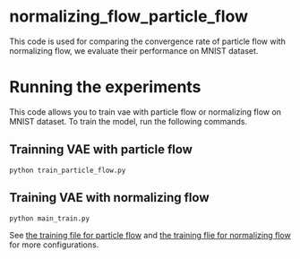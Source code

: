 # normalizing_flow_particle_flow

This code is used for comparing the convergence rate of particle flow with normalizing flow, we evaluate their performance on MNIST dataset.

# Running the experiments
This code allows you to train vae with particle flow or normalizing flow on MNIST dataset. To train the model, run the following commands.
## Trainning VAE with particle flow
```
python train_particle_flow.py
```
## Training VAE with normalizing flow
```
python main_train.py
```

See [the training file for particle flow](https://github.com/ShwanMario/normalizing_flow_particle_flow/blob/master/train_particle_flow.py) and [the training flie for normalizing flow](https://github.com/ShwanMario/normalizing_flow_particle_flow/blob/master/main_train.py) for more configurations.
